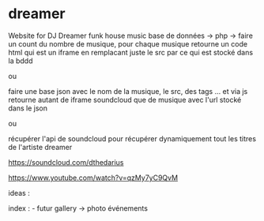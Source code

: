 # dreamer

Website for DJ Dreamer funk house music
base de données -> php -> faire un count du nombre de musique, pour chaque musique retourne un code html qui est un iframe en remplacant juste le src par ce qui est stocké dans la bddd 
 
 ou 
 
 faire une base json avec le nom de la musique, le src, des tags ... et via js retourne autant de iframe soundcloud que de musique avec l'url stocké dans le json 
 
 ou 
 
 récupérer l'api de soundcloud pour récupérer dynamiquement tout les titres de l'artiste dreamer


https://soundcloud.com/dthedarius

https://www.youtube.com/watch?v=qzMy7yC9QvM

ideas :

index : - futur
gallery -> photo
événements
